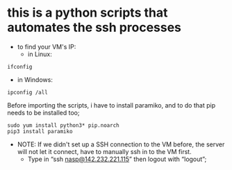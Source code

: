 # this is a python scripts that automates the ssh processes
* to find your VM's IP:
  * in Linux:
```
ifconfig
```
  * in Windows:
```
ipconfig /all
```
Before importing the scripts, i have to install paramiko, and to do that pip needs to be installed too;
```
sudo yum install python3* pip.noarch
pip3 install paramiko
```

* NOTE: If we didn't set up a SSH connection to the VM before, the server will not let it connect, have to manually ssh in to the VM first.
  * Type in “ssh nasp@142.232.221.115” then logout with “logout”;
